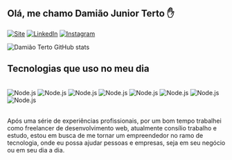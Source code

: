 ## Olá, me chamo Damião Junior Terto ✋

[![Site](https://img.shields.io/website?label=damiaoterto.dev&url=http://damiaoterto.dev&style=for-the-badge)](https://damiaoterto.dev/)
[![LinkedIn](https://img.shields.io/badge/LinkedIn-0077B5?style=for-the-badge&logo=linkedin&logoColor=white)](https://www.linkedin.com/in/dami%C3%A3o-junior-terto-a7a280115/)
[![Instagram](https://img.shields.io/badge/Instagram-E4405F?style=for-the-badge&logo=instagram&logoColor=white)](https://www.instagram.com/damiao.dev/)

![Damião Terto GitHub stats](https://github-readme-stats.vercel.app/api?username=damiaoterto&show_icons=true&theme=dark)

## Tecnologias que uso no meu dia

<div style="display: inline_block"><br/>
    <img alt="Node.js" src="https://img.shields.io/badge/JavaScript-323330?style=for-the-badge&logo=javascript&logoColor=F7DF1E" />
    <img alt="Node.js" src="https://img.shields.io/badge/TypeScript-007ACC?style=for-the-badge&logo=typescript&logoColor=white" />
    <img alt="Node.js" src="https://img.shields.io/badge/Node.js-43853D?style=for-the-badge&logo=node.js&logoColor=white" />
    <img alt="Node.js" src="https://img.shields.io/badge/Python-14354C?style=for-the-badge&logo=python&logoColor=white" />
    <img alt="Node.js" src="https://img.shields.io/badge/React-20232A?style=for-the-badge&logo=react&logoColor=61DAF" />
    <img alt="Node.js" src="https://img.shields.io/badge/React_Native-20232A?style=for-the-badge&logo=react&logoColor=61DAFB" />
    <img alt="Node.js" src="https://img.shields.io/badge/PostgreSQL-316192?style=for-the-badge&logo=postgresql&logoColor=white" />
    <img alt="Node.js" src="https://img.shields.io/badge/Amazon_AWS-232F3E?style=for-the-badge&logo=amazon-aws&logoColor=white" />
</div><br/>

Após uma série de experiências profissionais, por um bom tempo trabalhei como freelancer de desenvolvimento web, atualmente consílio trabalho e estudo, estou em busca de me tornar um empreendedor no ramo de tecnologia, onde eu possa ajudar pessoas e empresas, seja em seu negócio ou em seu dia a dia.
